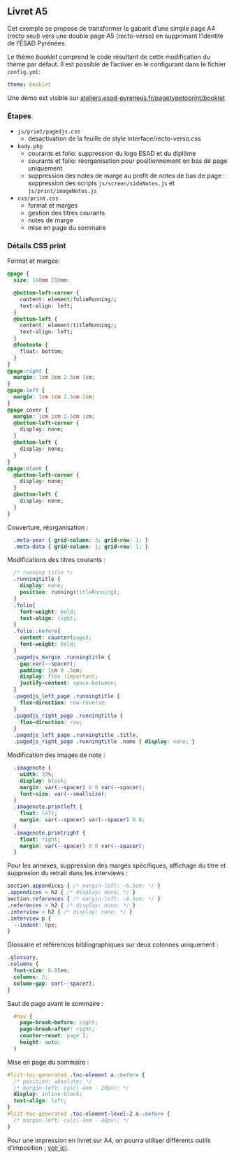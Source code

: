 ## Livret A5

Cet exemple se propose de transformer le gabarit d’une simple page A4 (recto seul) vers une double page A5 (recto-verso) en supprimant l’identité de l’ÉSAD Pyrénées.

Le thème _booklet_ comprend le code résultant de cette modification du thème par défaut. Il est possible de l’activer en le configurant dans le fichier `config.yml`:
```yml
theme: booklet
```
Une démo est visible sur [ateliers.esad-pyrenees.fr/pagetypetoprint/booklet](http://ateliers.esad-pyrenees.fr/pagetypetoprint/demo/booklet/?print)

### Étapes 

* `js/print/pagedjs.css`
    * desactivation de la feuille de style interface/recto-verso.css
* `body.php`
    * courants et folio: suppression du logo ESAD et du diplôme
    * courants et folio: réorganisation pour positionnement en bas de page uniquement
    * suppression des notes de marge au profit de notes de bas de page : suppression des scripts `js/screen/sideNotes.js` et `js/print/imageNotes.js` 
* `css/print.css`
    * format et marges  
    * gestion des titres courants 
    * notes de marge 
    * mise en page du sommaire 

### Détails CSS print

Format et marges:
```css
@page {
  size: 148mm 210mm;

  @bottom-left-corner {
    content: element(folioRunning);
    text-align: left;
  }
  @bottom-left {
    content: element(titleRunning);
    text-align: left;
  }
  @footnote {
    float: bottom;
  }
}  
@page:right {
  margin: 1cm 2cm 2.5cm 1cm;
}
@page:left {
  margin: 1cm 1cm 2.5cm 2cm;
}
@page cover {
  margin: 1cm 1cm 2.5cm 1cm;    
  @bottom-left-corner {
    display: none;
  }
  @bottom-left {
    display: none;
  }
}
@page:blank {
  @bottom-left-corner {
    display: none;
  }
  @bottom-left {
    display: none;
  }
}
```

Couverture, réorganisation :
```css
  .meta-year { grid-column: 3; grid-row: 1; }
  .meta-data { grid-column: 1; grid-row: 1; }
```
Modifications des titres courants : 
```css
  /* running title */
  .runningtitle {
    display: none;
    position: running(titleRunning);
  }
  .folio{
    font-weight: bold;
    text-align: right;
  }
  .folio::before{
    content: counter(page);
    font-weight: bold;
  }
  .pagedjs_margin .runningtitle {
    gap:var(--spacer);
    padding: 1cm 0 .5cm;
    display: flex !important;
    justify-content: space-between;
  }
  .pagedjs_left_page .runningtitle {
    flex-direction: row-reverse;
  }
  .pagedjs_right_page .runningtitle {
    flex-direction: row;
  }
  .pagedjs_left_page .runningtitle .title,
  .pagedjs_right_page .runningtitle .name { display: none; }
```

Modification des images de note :
```css
  .imagenote {
    width: 33%;
    display: block;
    margin: var(--spacer) 0 0 var(--spacer);
    font-size: var(--smallsize);    
  }
  .imagenote.printleft {
    float: left;
    margin: var(--spacer) var(--spacer) 0 0;
  }
  .imagenote.printright {
    float: right;
    margin: var(--spacer) 0 0 var(--spacer);
  }
```

Pour les annexes, suppression des marges spécifiques, affichage du titre et suppresion du retrait dans les interviews :
```css
section.appendices { /* margin-left: -6.5cm; */ }
.appendices > h2 { /* display: none; */ }
section.references { /* margin-left: -6.5cm; */ }
.references > h2 { /* display: none; */ }
.interview > h2 { /* display: none; */ }
.interview p {
  --indent: 0px;
}
```
Glossaire et références bibliographiques sur deux colonnes uniquement :
```css
.glossary,
.columns {
  font-size: 0.85em;
  columns: 2;
  column-gap: var(--spacer);
}
```

Saut de page avant le sommaire :
```css
  #nav {
    page-break-before: right;
    page-break-after: right;
    counter-reset: page 1;
    height: auto;
  }
```
Mise en page du sommaire :
```css
#list-toc-generated .toc-element a::before {
  /* position: absolute; */
  /* margin-left: calc(-4em - 20px); */
  display: inline-block;
  text-align: left;
}
#list-toc-generated .toc-element-level-2 a::before {
  /* margin-left: calc(-4em - 40px); */
}
```

Pour une impression en livret sur A4, on pourra utiliser différents outils d’imposition ; [voir ici](https://radicalweb.design/ressources/ctrl-alt-print/toolkit/).
